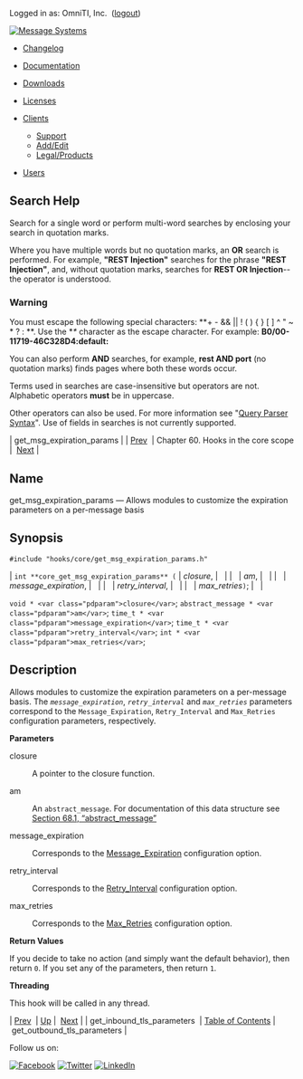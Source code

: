 Logged in as: OmniTI, Inc.  ([logout](https://support.messagesystems.com/logout.php))

[![Message Systems](https://support.messagesystems.com/images/ms-white205.png)](https://support.messagesystems.com/start.php) 

*   [Changelog](https://support.messagesystems.com/start.php?show=changelog)
*   [Documentation](https://support.messagesystems.com/docs/)
*   [Downloads](https://support.messagesystems.com/start.php)

*   [Licenses](https://support.messagesystems.com/license_summary.php)
*   <a href="">Clients</a>
    *   [Support](https://support.messagesystems.com/cs.php)
    *   [Add/Edit](https://support.messagesystems.com/edit_client.php)
    *   [Legal/Products](https://support.messagesystems.com/edit_products.php)
*   [Users](https://support.messagesystems.com/edit_customer.php)

## Search Help

Search for a single word or perform multi-word searches by enclosing your search in quotation marks.

Where you have multiple words but no quotation marks, an **OR** search is performed. For example, **"REST Injection"** searches for the phrase **"REST Injection"**, and, without quotation marks, searches for **REST OR Injection**--the operator is understood.

### Warning

You must escape the following special characters: **+ - && || ! ( ) { } [ ] ^ " ~ * ? : \**. Use the **\** character as the escape character. For example: **B0/00-11719-46C328D4\:default\:**

You can also perform **AND** searches, for example, **rest AND port** (no quotation marks) finds pages where both these words occur.

Terms used in searches are case-insensitive but operators are not. Alphabetic operators **must** be in uppercase.

Other operators can also be used. For more information see "[Query Parser Syntax](https://lucene.apache.org/core/old_versioned_docs/versions/3_0_0/queryparsersyntax.html)". Use of fields in searches is not currently supported.

| get_msg_expiration_params |
| [Prev](hooks.core.get_inbound_tls_parameters.php)  | Chapter 60. Hooks in the core scope |  [Next](hooks.core.get_outbound_tls_parameters.php) |

<a name="hooks.core.get_msg_expiration_params"></a>
## Name

get_msg_expiration_params — Allows modules to customize the expiration parameters on a per-message basis

## Synopsis

`#include "hooks/core/get_msg_expiration_params.h"`

| `int **core_get_msg_expiration_params** (` | <var class="pdparam">closure</var>, |   |
|   | <var class="pdparam">am</var>, |   |
|   | <var class="pdparam">message_expiration</var>, |   |
|   | <var class="pdparam">retry_interval</var>, |   |
|   | <var class="pdparam">max_retries</var>`)`; |   |

`void * <var class="pdparam">closure</var>`;
`abstract_message * <var class="pdparam">am</var>`;
`time_t * <var class="pdparam">message_expiration</var>`;
`time_t * <var class="pdparam">retry_interval</var>`;
`int * <var class="pdparam">max_retries</var>`;<a name="idp10835024"></a>
## Description

Allows modules to customize the expiration parameters on a per-message basis. The *`message_expiration`*, *`retry_interval`* and *`max_retries`* parameters correspond to the `Message_Expiration`, `Retry_Interval` and `Max_Retries` configuration parameters, respectively.

**Parameters**

<dl class="variablelist">

<dt>closure</dt>

<dd>

A pointer to the closure function.

</dd>

<dt>am</dt>

<dd>

An `abstract_message`. For documentation of this data structure see [Section 68.1, “abstract_message”](structs.abstract_message.php "68.1. abstract_message")

</dd>

<dt>message_expiration</dt>

<dd>

Corresponds to the [Message_Expiration](https://support.messagesystems.com/docs/web-ref/conf.ref.message_expiration.php) configuration option.

</dd>

<dt>retry_interval</dt>

<dd>

Corresponds to the [Retry_Interval](https://support.messagesystems.com/docs/web-ref/conf.ref.retry_interval.php) configuration option.

</dd>

<dt>max_retries</dt>

<dd>

Corresponds to the [Max_Retries](https://support.messagesystems.com/docs/web-ref/conf.ref.max_retries.php) configuration option.

</dd>

</dl>

**Return Values**

If you decide to take no action (and simply want the default behavior), then return `0`. If you set any of the parameters, then return `1`.

**Threading**

This hook will be called in any thread.

| [Prev](hooks.core.get_inbound_tls_parameters.php)  | [Up](hooks.core.php) |  [Next](hooks.core.get_outbound_tls_parameters.php) |
| get_inbound_tls_parameters  | [Table of Contents](index.php) |  get_outbound_tls_parameters |

Follow us on:

[![Facebook](https://support.messagesystems.com/images/icon-facebook.png)](http://www.facebook.com/messagesystems) [![Twitter](https://support.messagesystems.com/images/icon-twitter.png)](http://twitter.com/#!/MessageSystems) [![LinkedIn](https://support.messagesystems.com/images/icon-linkedin.png)](http://www.linkedin.com/company/message-systems)